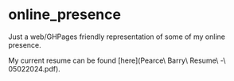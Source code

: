 # online_presence

Just a web/GHPages friendly representation of some of my online presence.

My current resume can be found [here](Pearce\ Barry\ Resume\ -\ 05022024.pdf).
